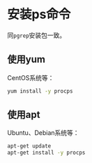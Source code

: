 # 安装ps命令
同`pgrep`安装包一致。

## 使用yum
CentOS系统等：
~~~bash
yum install -y procps
~~~

## 使用apt
Ubuntu、Debian系统等：
~~~bash
apt-get update
apt-get install -y procps
~~~
